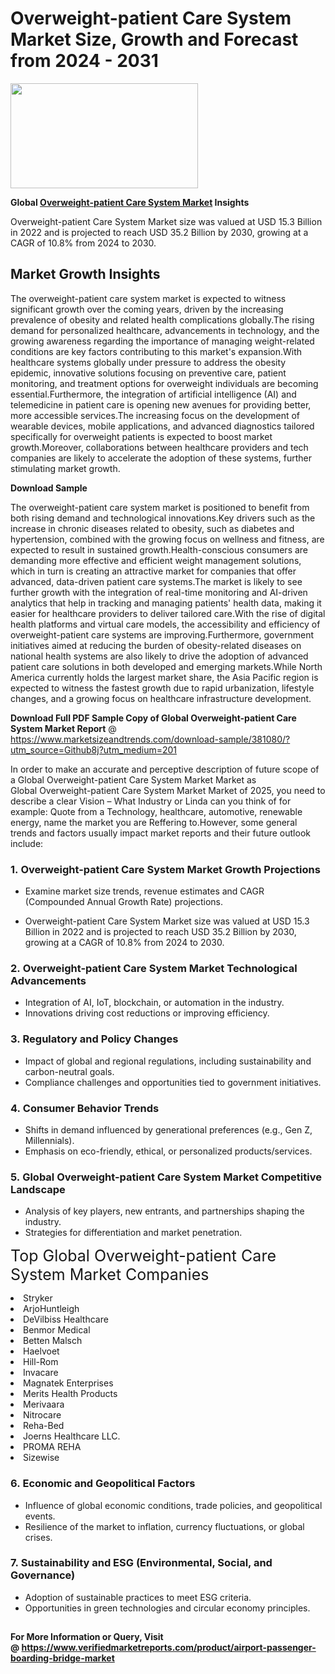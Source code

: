 <H1>Overweight-patient Care System Market Size, Growth and Forecast from 2024 - 2031</H1><img class="aligncenter size-medium wp-image-584254" src="https://thirdeyenews.in/wp-content/uploads/2024/09/Global-Market-Research-300x168.jpeg" alt="" width="300" height="168" /><p><strong>Global&nbsp;<a href="https://www.marketsizeandtrends.com/download-sample/381080/?utm_source=Github8j?utm_medium=201">Overweight-patient Care System Market</a> Insights</strong></p><p>Overweight-patient Care System Market size was valued at USD 15.3 Billion in 2022 and is projected to reach USD 35.2 Billion by 2030, growing at a CAGR of 10.8% from 2024 to 2030.</p><p><h2>Market Growth Insights</h2> <p>The overweight-patient care system market is expected to witness significant growth over the coming years, driven by the increasing prevalence of obesity and related health complications globally.The rising demand for personalized healthcare, advancements in technology, and the growing awareness regarding the importance of managing weight-related conditions are key factors contributing to this market's expansion.With healthcare systems globally under pressure to address the obesity epidemic, innovative solutions focusing on preventive care, patient monitoring, and treatment options for overweight individuals are becoming essential.Furthermore, the integration of artificial intelligence (AI) and telemedicine in patient care is opening new avenues for providing better, more accessible services.The increasing focus on the development of wearable devices, mobile applications, and advanced diagnostics tailored specifically for overweight patients is expected to boost market growth.Moreover, collaborations between healthcare providers and tech companies are likely to accelerate the adoption of these systems, further stimulating market growth.</p> <p><strong>Download Sample</strong></p> <p>The overweight-patient care system market is positioned to benefit from both rising demand and technological innovations.Key drivers such as the increase in chronic diseases related to obesity, such as diabetes and hypertension, combined with the growing focus on wellness and fitness, are expected to result in sustained growth.Health-conscious consumers are demanding more effective and efficient weight management solutions, which in turn is creating an attractive market for companies that offer advanced, data-driven patient care systems.The market is likely to see further growth with the integration of real-time monitoring and AI-driven analytics that help in tracking and managing patients' health data, making it easier for healthcare providers to deliver tailored care.With the rise of digital health platforms and virtual care models, the accessibility and efficiency of overweight-patient care systems are improving.Furthermore, government initiatives aimed at reducing the burden of obesity-related diseases on national health systems are also likely to drive the adoption of advanced patient care solutions in both developed and emerging markets.While North America currently holds the largest market share, the Asia Pacific region is expected to witness the fastest growth due to rapid urbanization, lifestyle changes, and a growing focus on healthcare infrastructure development.<p><span class=""><strong>Download Full PDF Sample Copy of Global Overweight-patient Care System Market Report</strong> @ <a href="https://www.marketsizeandtrends.com/download-sample/381080/?utm_source=Github8j?utm_medium=201" target="_blank">https://www.marketsizeandtrends.com/download-sample/381080/?utm_source=Github8j?utm_medium=201</a></span></p><p>In order to make an accurate and perceptive description of future scope of a Global&nbsp;Overweight-patient Care System Market Market as Global&nbsp;Overweight-patient Care System Market Market of 2025, you need to describe a clear Vision &ndash; What Industry or Linda can you think of for example: Quote from a Technology, healthcare, automotive, renewable energy, name the market you are Reffering to.However, some general trends and factors usually impact market reports and their future outlook include:</p><h3>1.&nbsp;<strong>Overweight-patient Care System Market Growth Projections</strong></h3><ul><li>Examine market size trends, revenue estimates and CAGR (Compounded Annual Growth Rate) projections.</li><li><p>Overweight-patient Care System Market size was valued at USD 15.3 Billion in 2022 and is projected to reach USD 35.2 Billion by 2030, growing at a CAGR of 10.8% from 2024 to 2030.</p></li></ul><h3>2.&nbsp;<strong>Overweight-patient Care System Market Technological Advancements</strong></h3><ul><li>Integration of AI, IoT, blockchain, or automation in the industry.</li><li>Innovations driving cost reductions or improving efficiency.</li></ul><h3>3.&nbsp;<strong>Regulatory and Policy Changes</strong></h3><ul><li>Impact of global and regional regulations, including sustainability and carbon-neutral goals.</li><li>Compliance challenges and opportunities tied to government initiatives.</li></ul><h3>4.&nbsp;<strong>Consumer Behavior Trends</strong></h3><ul><li>Shifts in demand influenced by generational preferences (e.g., Gen Z, Millennials).</li><li>Emphasis on eco-friendly, ethical, or personalized products/services.</li></ul><h3>5.&nbsp;<strong>Global Overweight-patient Care System Market Competitive Landscape</strong></h3><ul><li>Analysis of key players, new entrants, and partnerships shaping the industry.</li><li>Strategies for differentiation and market penetration.</li></ul><p data-pm-slice="1 1 []"><span style="color: inherit; font-family: inherit; font-size: 25px;">Top Global Overweight-patient Care System Market Companies</span></p><div class="" data-test-id=""><p><li>Stryker</li><li> ArjoHuntleigh</li><li> DeVilbiss Healthcare</li><li> Benmor Medical</li><li> Betten Malsch</li><li> Haelvoet</li><li> Hill-Rom</li><li> Invacare</li><li> Magnatek Enterprises</li><li> Merits Health Products</li><li> Merivaara</li><li> Nitrocare</li><li> Reha-Bed</li><li> Joerns Healthcare LLC.</li><li> PROMA REHA</li><li> Sizewise</li></p></div><h3>6.&nbsp;<strong>Economic and Geopolitical Factors</strong></h3><ul><li>Influence of global economic conditions, trade policies, and geopolitical events.</li><li>Resilience of the market to inflation, currency fluctuations, or global crises.</li></ul><h3>7.&nbsp;<strong>Sustainability and ESG (Environmental, Social, and Governance)</strong></h3><ul><li>Adoption of sustainable practices to meet ESG criteria.</li><li>Opportunities in green technologies and circular economy principles.</li></ul><h2><strong style="font-size: 14px;">For More Information or Query, Visit @&nbsp;</strong><a style="background-color: #ffffff; font-size: 14px;" href="https://www.marketsizeandtrends.com/report/overweight-patient-care-system-market/" target="_blank">https://www.verifiedmarketreports.com/product/airport-passenger-boarding-bridge-market</a></h2>